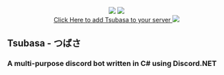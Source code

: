 <!-- Shield URLs -->
<p align="center">
    <img src="https://api.codacy.com/project/badge/Grade/e35fd4ba559d4ce4a31762c1b36345c7" />
    <img src="https://travis-ci.org/QuillDev/Tsubasa.svg?branch=master" />
    <br>
    <a href="https://discord.com/oauth2/authorize?client_id=753764233484828703&permissions=2134207679&scope=bot">
    Click Here to add Tsubasa to your server
    </a>
    <a href="" alt="Tsubasa">
        <a><img src="https://user-images.githubusercontent.com/29633071/92825674-d2300980-f39d-11ea-8447-ca4c6b920843.png" /></a>
                
</p>

## Tsubasa - つばさ
### A multi-purpose discord bot written in C# using Discord.NET
